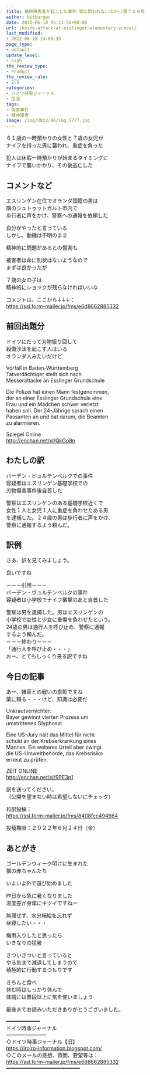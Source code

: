 ```yaml
---
title: 精神障害者が起こした事件-罪に問われないのか-/第７０９号
author: bitburger
date: 2022-06-18 05:11:56+00:00
url: /knife-attack-at-esslinger-elementary-school/
last_modified:
- 2022-06-18 14:00:35
page_type:
- default
update_level:
- high
the_review_type:
- Product
the_review_rate:
- 2.5
categories:
- ドイツ時事ジャーナル
- 生活
tags:
- 傷害事件
- 精神障害
image: /img/2022/06/img_5777.jpg
---
```

６１歳の一時預かりの女性と７歳の女児が  
ナイフを持った男に襲われ、重症を負った

犯人は休暇一時預かりが始まるタイミングに  
ナイフで襲いかかり、その後逃亡した

## コメントなど 

エスリンゲン在住でオランダ国籍の男は  
隣のシュトゥットガルト市内で  
歩行者に声をかけ、警察への通報を依頼した

自分がやったと言っている  
しかし、動機は不明のまま

精神的に問題があるとの憶測も

被害者は命に別状はないようなので  
まずは良かったが

７歳の女の子は  
精神的にショックが残らなければいいな

コメントは、ここから↓↓↓：  
<https://ssl.form-mailer.jp/fms/e6d8662885332>

## 前回出題分 

ドイツにだって刃物振り回して  
殺傷沙汰を起こす人はいる  
オランダ人みたいだけど

Vorfall in Baden-Württemberg  
Tatverdächtiger stellt sich nach  
Messerattacke an Esslinger Grundschule

Die Polizei hat einen Mann festgenommen,  
der an einer Esslinger Grundschule eine  
Frau und ein Mädchen schwer verletzt  
haben soll. Der 24-Jährige sprach einen  
Passanten an und bat darum, die Beamten  
zu alarmieren.

Spiegel Online  
<http://enchan.net/xl/QkGo8n>

## わたしの訳 

バーデン・ビュルテンベルクでの事件  
容疑者はエスリンゲン基礎学校での  
刃物傷害事件後自首した

警察はエスリンゲンのある基礎学校近くで  
女性１人と女児１人に重症を負わせたある男  
を逮捕した。２４歳の男は歩行者に声をかけ、  
警察に通報するよう頼んだ。

## 訳例 

さあ、訳を見てみましょう。

良いですね

－－－引用－－－  
バーデン・ヴュルテンベルクの事件  
容疑者は小学校でナイフ襲撃のあと自首した

警察は男を逮捕した。男はエスリンゲンの  
小学校で女性と少女に重傷を負わせたという。  
24歳の男は通行人を呼び止め、警察に通報  
するよう頼んだ。  
－－－終わり－－－  
「通行人を呼び止め・・・」  
おー、とてもしっくり来る訳ですね

## 今日の記事 

あー、雑草との戦いの季節ですね  
薬に頼る・・・けど、知識は必要だ

Unkrautvernichter:  
Bayer gewinnt vierten Prozess um  
umstrittenes Glyphosat

Eine US-Jury hält das Mittel für nicht  
schuld an der Krebserkrankung eines  
Mannes. Ein weiteres Urteil aber zwingt  
die US-Umweltbehörde, das Krebsrisiko  
erneut zu prüfen.

ZEIT ONLINE  
<http://enchan.net/xl/9PE3p1>

訳を送ってください。  
（公開を望まない時は希望しないにチェック）

和訳投稿：  
<https://ssl.form-mailer.jp/fms/8408fcc494664>

投稿期限：２０２２年６月２４日（金）

## あとがき 

ゴールデンウィーク明けに生まれた  
猫の赤ちゃんたち

いよいよ外で遊び始めました

昨日から急に暑くなりました  
温度差が身体にキツイですねー

無理せず、水分補給を忘れず  
昼寝したい・・・

梅雨入りしたと思ったら  
いきなりの猛暑

きついきついと言っていると  
やる気まで減退してしまうので  
積極的に行動するつもりです

きちんと食べ  
休む時はしっかり休んで  
体調には普段以上に気を使いましょう

最後までお読みいただきありがとうございました。

━━━━━━━━━━━  
ドイツ時事ジャーナル  
───────────  
◇ドイツ時事ジャーナル【旧】  
<https://iroiro-information.blogspot.com/>  
◇このメールの感想、質問、要望等は：  
<https://ssl.form-mailer.jp/fms/e6d8662885332>  
━━━━━━━━━━━━━━━━━━━━━━━━